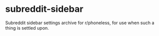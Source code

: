 # subreddit-sidebar
Subreddit sidebar settings archive for r/phoneless, for use when such a thing is settled upon.
